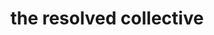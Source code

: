---
template: index-page
slug: /
title: the resolved collective
tagline: wellness — lifestyle — community
featuredImage: /assets/yl-home-lifestyle-2019-41.jpg
cta:
  ctaText: join the collective
  ctaLink: /join
---